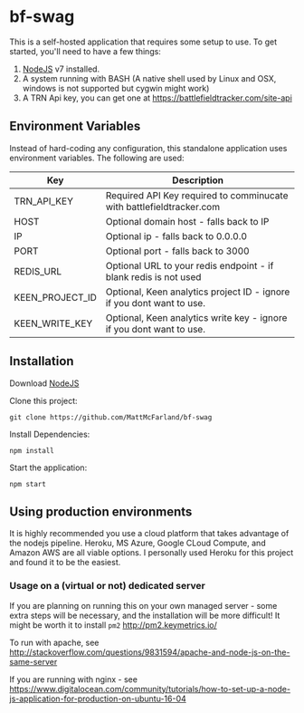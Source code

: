 # bf-swag

This is a self-hosted application that requires some setup to use.  To get started, you'll need to have a few things:

1. [NodeJS](http://nodejs.org) v7 installed.
2. A system running with BASH (A native shell used by Linux and OSX, windows is not supported but cygwin might work)
3. A TRN Api key, you can get one at https://battlefieldtracker.com/site-api

## Environment Variables
Instead of hard-coding any configuration, this standalone application uses environment variables.  The following are used:

<table>
<thead>
<tr><th>Key</th><th>Description</th></tr>
</thead>
<tbody>
<tr><td>TRN_API_KEY</td><td>Required API Key required to comminucate with battlefieldtracker.com</td></tr>
<tr><td>HOST</td><td>Optional domain host - falls back to IP</td></tr>
<tr><td>IP</td><td>Optional ip - falls back to 0.0.0.0</td></tr>
<tr><td>PORT</td><td>Optional port - falls back to 3000</td></tr>
<tr><td>REDIS_URL</td><td>Optional URL to your redis endpoint - if blank redis is not used</td></tr>
<tr><td>KEEN_PROJECT_ID</td><td>Optional, Keen analytics project ID - ignore if you dont want to use. </td></tr>
<tr><td>KEEN_WRITE_KEY</td><td>Optional, Keen analytics write key - ignore if you dont want to use. </td></tr>
</tbody>
</table>

## Installation

Download [NodeJS](http://nodejs.org)

Clone this project:
```
git clone https://github.com/MattMcFarland/bf-swag
```

Install Dependencies:
```
npm install
```

Start the application:
```
npm start
```

## Using production environments

It is highly recommended you use a cloud platform that takes advantage of the nodejs pipeline.  Heroku, MS Azure, Google CLoud Compute, and Amazon AWS are all viable options. I personally used Heroku for this project and found it to be the easiest.

### Usage on a (virtual or not) dedicated server

If you are planning on running this on your own managed server - some extra steps will be necessary, and the installation will be more difficult!
It might be worth it to install `pm2` http://pm2.keymetrics.io/

To run with apache, see http://stackoverflow.com/questions/9831594/apache-and-node-js-on-the-same-server

If you are running with nginx - see https://www.digitalocean.com/community/tutorials/how-to-set-up-a-node-js-application-for-production-on-ubuntu-16-04

